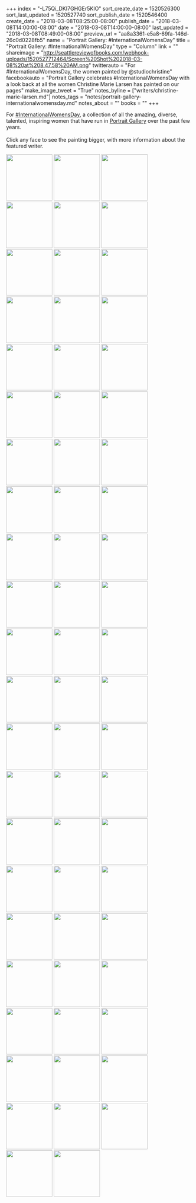 +++
index = "-L75Qi_DKI7GHGEr5KIO"
sort_create_date = 1520526300
sort_last_updated = 1520527740
sort_publish_date = 1520546400
create_date = "2018-03-08T08:25:00-08:00"
publish_date = "2018-03-08T14:00:00-08:00"
date = "2018-03-08T14:00:00-08:00"
last_updated = "2018-03-08T08:49:00-08:00"
preview_url = "aa8a3361-e5a8-69fa-146d-26c0d0228fb5"
name = "Portrait Gallery: #InternationalWomensDay"
title = "Portrait Gallery: #InternationalWomensDay"
type = "Column"
link = ""
shareimage = "http://seattlereviewofbooks.com/webhook-uploads/1520527712464/Screen%20Shot%202018-03-08%20at%208.47.58%20AM.png"
twitterauto = "For #InternationalWomensDay, the women painted by @studiochristine"
facebookauto = "Portrait Gallery celebrates #InternationalWomensDay with a look back at all the women Christine Marie Larsen has painted on our pages"
make_image_tweet = "True"
notes_byline = ["writers/christine-marie-larsen.md"]
notes_tags = "notes/portrait-gallery-internationalwomensday.md"
notes_about = ""
books = ""
+++
<p class="intro">For <a href="https://twitter.com/search?q=%23InternationalWomensDay&src=tyah">#InternationalWomensDay</a>, a collection of all the amazing, diverse, talented, inspiring women that have run in <a href="http://www.seattlereviewofbooks.com/tags/portrait-gallery">Portrait Gallery</a> over the past few years.<br><br>Click any face to see the painting bigger, with more information about the featured writer.
</p>
<div class="break"></div>
<style>
    .portrait-grid img { width:125px; }
</style>

<p class="portrait-grid">
<a href="http://www.seattlereviewofbooks.com/notes/2017/10/12/portrait-gallery-martha-brokenbrough/" title="The Seattle Review of Books - Portrait Gallery: Martha Brokenbrough"><img src="http://www.seattlereviewofbooks.com/webhook-uploads/1507739027759/SRoB_93_MarthaBrokenbrough.jpg" alt=""></a>
<a href="http://www.seattlereviewofbooks.com/notes/2017/11/30/portrait-gallery-nisi-shawl-redux/" title="The Seattle Review of Books - Portrait Gallery: Nisi Shawl"><img src="http://www.seattlereviewofbooks.com/webhook-uploads/1512058702171/SRoB_74_NisiShawl.jpg" alt=""></a>
<a href="http://www.seattlereviewofbooks.com/notes/2017/12/07/natalie-diaz/" title="The Seattle Review of Books - Natalie Diaz"><img src="http://www.seattlereviewofbooks.com/webhook-uploads/1512678964051/SRoB_99_NatalieDiaz.jpg" alt=""></a>
<a href="http://www.seattlereviewofbooks.com/notes/2017/08/10/portrait-gallery-danzy-senna/" title="The Seattle Review of Books - Portrait Gallery: Danzy Senna"><img src="http://www.seattlereviewofbooks.com/webhook-uploads/1501365380932/SRoB_85_DanzySenna.jpg" alt=""></a>
<a href="http://www.seattlereviewofbooks.com/notes/2017/04/27/portrait-gallery-elisa-chavez/" title="The Seattle Review of Books - Portrait Gallery: Elisa Chavez"><img src="http://www.seattlereviewofbooks.com/webhook-uploads/1493251158425/SRoB_71_ElisaChavez.jpg" alt=""></a>
<a href="http://www.seattlereviewofbooks.com/notes/2016/08/25/portrait-gallery-sarah-galvin/" title="The Seattle Review of Books - Portrait Gallery - Sarah Galvin"><img src="http://www.seattlereviewofbooks.com/webhook-uploads/1472109416063/SRoB_13_SarahGalvin.jpg" alt=""></a>
<a href="http://www.seattlereviewofbooks.com/notes/2017/11/02/portrait-gallery-emil-ferris/" title="The Seattle Review of Books - Portrait Gallery: Emil Ferris"><img src="http://www.seattlereviewofbooks.com/webhook-uploads/1509653787919/SRoB_95_EmilFerris.jpg" alt=""></a>
<a href="http://www.seattlereviewofbooks.com/notes/2018/01/25/portrait-gallery-farewell-ursula-k-le-guin/" title="The Seattle Review of Books - Portrait Gallery: Farewell Ursula K. Le Guin"><img src="http://www.seattlereviewofbooks.com/webhook-uploads/1467831080776/SRoB_36_UrsulaKLeGuin.jpg" alt=""></a>
<a href="http://www.seattlereviewofbooks.com/notes/2016/11/17/portrait-gallery-michelle-tea/" title="The Seattle Review of Books - Portrait Gallery: Michelle Tea"><img src="http://www.seattlereviewofbooks.com/webhook-uploads/1479417097265/SRoB_51_MichelleTea.jpg" alt=""></a>
<a href="http://www.seattlereviewofbooks.com/notes/2017/02/09/portrait-gallery-chimamanda-ngozi-adichie/" title="The Seattle Review of Books - Portrait Gallery: Chimamanda Ngozi Adichie"><img src="http://www.seattlereviewofbooks.com/webhook-uploads/1486589058927/SRoB_61_ChimamandaAdichie.jpg" alt=""></a>
<a href="http://www.seattlereviewofbooks.com/notes/2017/06/22/portrait-gallery-octavia-butler/" title="The Seattle Review of Books - Portrait Gallery: Octavia Butler"><img src="http://www.seattlereviewofbooks.com/webhook-uploads/1467223607783/SRoB_35_OctaviaButler.jpg" alt=""></a>
<a href="http://www.seattlereviewofbooks.com/notes/2016/08/04/portrait-gallery-claudia-castro-luna/" title="The Seattle Review of Books - Portrait Gallery - Claudia Castro Luna"><img src="http://www.seattlereviewofbooks.com/webhook-uploads/1470265339749/SRoB_39_ClaudiaCastroLuna.jpg" alt=""></a>
<a href="http://www.seattlereviewofbooks.com/notes/2017/09/07/portrait-gallery-kelly-link/" title="The Seattle Review of Books - Portrait Gallery: Kelly Link"><img src="http://www.seattlereviewofbooks.com/webhook-uploads/1504714764841/SRoB_88_KellyLink.jpg" alt=""></a>
<a href="http://www.seattlereviewofbooks.com/notes/2017/04/06/portrait-gallery-kaitlyn-greenidge/" title="The Seattle Review of Books - Portrait Gallery: Kaitlyn Greenidge"><img src="http://www.seattlereviewofbooks.com/webhook-uploads/1491419272388/SRoB_69_KaitlynGreenidge.jpg" alt=""></a>
<a href="http://www.seattlereviewofbooks.com/notes/2016/10/06/portrait-gallery-luvvie-ajayi/" title="The Seattle Review of Books - Portrait Gallery: Luvvie Ajayi"><img src="http://www.seattlereviewofbooks.com/webhook-uploads/1475606028130/SRoB_44_LuvvieAjayi.jpg" alt=""></a>
<a href="http://www.seattlereviewofbooks.com/notes/2017/10/05/portrait-gallery-caitlin-doughty/" title="The Seattle Review of Books - Portrait Gallery: Caitlin Doughty"><img src="http://www.seattlereviewofbooks.com/webhook-uploads/1507148456001/SRoB_92_CaitlinDoughty.jpg" alt=""></a>
<a href="http://www.seattlereviewofbooks.com/notes/2017/12/28/portrait-gallery-happy-birthday-nichelle/" title="The Seattle Review of Books - Portrait Gallery: Happy Birthday, Nichelle!"><img src="http://www.seattlereviewofbooks.com/webhook-uploads/1514494134713/SRoB_17_NichelleNichols.jpg" alt=""></a>
<a href="http://www.seattlereviewofbooks.com/notes/2015/10/15/portrait-gallery-eileen-myles/" title="The Seattle Review of Books - Portrait Gallery: Eileen Myles"><img src="http://www.seattlereviewofbooks.com/webhook-uploads/1444945740743/SRoB_05_EileenMyles.jpg" alt=""></a>
<a href="http://www.seattlereviewofbooks.com/notes/2017/11/16/portrait-gallery-sara-wachter-boettcher/" title="The Seattle Review of Books - Portrait Gallery: Sara Wachter-Boettcher"><img src="http://www.seattlereviewofbooks.com/webhook-uploads/1510855003511/SRoB_97_SaraWachterBoettcher.jpg" alt=""></a>
<a href="http://www.seattlereviewofbooks.com/notes/2016/01/07/portrait-gallery-ru-freeman/" title="The Seattle Review of Books - Portrait Gallery: Ru Freeman"><img src="http://www.seattlereviewofbooks.com/webhook-uploads/1452133229723/SRoB_14_RuFreeman.jpg" alt=""></a>
<a href="http://www.seattlereviewofbooks.com/notes/2016/04/21/portrait-gallery-nancy-rawles/" title="The Seattle Review of Books - Portrait Gallery: Nancy Rawles"><img src="http://www.seattlereviewofbooks.com/webhook-uploads/1461211584191/SRoB_25_NancyRawles.jpg" alt=""></a>
<a href="http://www.seattlereviewofbooks.com/notes/2016/05/26/portrait-gallery-lindy-west/" title="The Seattle Review of Books - Portrait Gallery: Lindy West"><img src="http://www.seattlereviewofbooks.com/webhook-uploads/1464237146590/SRoB_30_LIndyWest.jpg" alt=""></a>
<a href="http://www.seattlereviewofbooks.com/notes/2017/06/15/portrait-gallery-sharma-shields/" title="The Seattle Review of Books - Portrait Gallery: Sharma Shields"><img src="http://www.seattlereviewofbooks.com/webhook-uploads/1497474946685/SRoB_78_SharmaShields.jpg" alt=""></a>
<a href="http://www.seattlereviewofbooks.com/notes/2017/03/09/portrait-gallery-melissa-febos/" title="The Seattle Review of Books - Portrait Gallery: Melissa Febos"><img src="http://www.seattlereviewofbooks.com/webhook-uploads/1488999895299/SRoB_65_MelissaFebos.jpg" alt=""></a>
<a href="http://www.seattlereviewofbooks.com/notes/2016/12/15/portrait-gallery-luzviminda-uruzi-lulu-carpenter/" title="The Seattle Review of Books - Portrait Gallery: Luzviminda Uruzi “Lulu” Carpenter"><img src="http://www.seattlereviewofbooks.com/webhook-uploads/1481736499131/SRoB_52_LuzvimindaLuluCarpenter.jpg" alt=""></a>
<a href="http://www.seattlereviewofbooks.com/notes/2015/11/05/portrait-gallery-gloria-steinem/" title="The Seattle Review of Books - Portrait Gallery: Gloria Steinem"><img src="http://www.seattlereviewofbooks.com/webhook-uploads/1446753180233/SRoB_08_GloriaSteinem.jpg" alt=""></a>
<a href="http://www.seattlereviewofbooks.com/notes/2017/12/14/portrait-gallery-mita-mahato/" title="The Seattle Review of Books - Portrait Gallery: Mita Mahato"><img src="http://www.seattlereviewofbooks.com/webhook-uploads/1513283753604/SRoB_99_MitaMahato.jpg" alt=""></a>
<a href="http://www.seattlereviewofbooks.com/notes/2017/01/05/portrait-gallery-shirley-jackson/" title="The Seattle Review of Books - Portrait Gallery: Shirley Jackson"><img src="http://www.seattlereviewofbooks.com/webhook-uploads/1483651259523/SRoB_56_ShirleyJackson.jpg" alt=""></a>
<a href="http://www.seattlereviewofbooks.com/notes/2017/01/19/portrait-gallery-betty-macdonald/" title="The Seattle Review of Books - Portrait Gallery: Betty MacDonald"><img src="http://www.seattlereviewofbooks.com/webhook-uploads/1484852405585/SRoB_58_BettyMacDonald.jpg" alt=""></a>
<a href="http://www.seattlereviewofbooks.com/notes/2016/02/11/portrait-gallery-judy-blume/" title="The Seattle Review of Books - Portrait Gallery: Judy Blume"><img src="http://www.seattlereviewofbooks.com/webhook-uploads/1455211926718/SRoB_18_JudyBlume.jpg" alt=""></a>
<a href="http://www.seattlereviewofbooks.com/notes/2016/04/28/portrait-gallery-heather-mchugh/" title="The Seattle Review of Books - Portrait Gallery: Heather McHugh"><img src="http://www.seattlereviewofbooks.com/webhook-uploads/1461818347204/SRoB_26_HeatherMcHugh.jpg" alt=""></a>
<a href="http://www.seattlereviewofbooks.com/notes/2017/03/30/portrait-gallery-faith-erin-hicks/" title="The Seattle Review of Books - Portrait Gallery: Faith Erin Hicks"><img src="http://www.seattlereviewofbooks.com/webhook-uploads/1490804722476/SRoB_68_FaithErinHicks.jpg" alt=""></a>
<a href="http://www.seattlereviewofbooks.com/notes/2016/06/16/portrait-gallery-terry-mcmillan/" title="The Seattle Review of Books - Portrait Gallery - Terry McMillan"><img src="http://www.seattlereviewofbooks.com/webhook-uploads/1466048078143/SRoB_33_TerryMcMillan.jpg" alt=""></a>
<a href="http://www.seattlereviewofbooks.com/notes/2017/08/31/portrait-gallery-nancy-pearl-redux/" title="The Seattle Review of Books - Portrait Gallery: Nancy Pearl (redux)"><img src="http://www.seattlereviewofbooks.com/webhook-uploads/1449779320342/SRoB_12_NancyPearl.jpg" alt=""></a>
<a href="http://www.seattlereviewofbooks.com/notes/2017/03/23/portrait-gallery-elif-batuman/" title="The Seattle Review of Books - Portrait Gallery: Elif Batuman"><img src="http://www.seattlereviewofbooks.com/webhook-uploads/1490211698569/SRoB_67_ElifBatuman.jpg" alt=""></a>
<a href="http://www.seattlereviewofbooks.com/notes/2018/01/11/portrait-gallery-chloe-benjamin/" title="The Seattle Review of Books - Portrait Gallery: Chloe Benjamin"><img src="http://www.seattlereviewofbooks.com/webhook-uploads/1515699281741/SRoB_101_ChloeBenjamin.jpg" alt=""></a>
<a href="http://www.seattlereviewofbooks.com/notes/2016/10/13/portrait-gallery-casandra-lopez/" title="The Seattle Review of Books - Portrait Gallery: Casandra Lopez"><img src="http://www.seattlereviewofbooks.com/webhook-uploads/1476220871043/SRoB_46_CasandraLopez.jpg" alt=""></a>
<a href="http://www.seattlereviewofbooks.com/notes/2017/02/02/portrait-gallery-barbara-earl-thomas/" title="The Seattle Review of Books - Portrait Gallery: Barbara Earl Thomas"><img src="http://www.seattlereviewofbooks.com/webhook-uploads/1486064582490/SRoB_60_BarbaraEarlThomas.jpg" alt=""></a>
<a href="http://www.seattlereviewofbooks.com/notes/2017/11/23/portrait-gallery-gillian-gaar/" title="The Seattle Review of Books - Portrait Gallery: Gillian Gaar"><img src="http://www.seattlereviewofbooks.com/webhook-uploads/1511468942362/SRoB_98_GillianGaar.jpg" alt=""></a>
<a href="http://www.seattlereviewofbooks.com/notes/2017/10/19/portrait-gallery-g-willow-wilson-redux/" title="The Seattle Review of Books - Portrait Gallery: G. Willow Wilson (redux)"><img src="http://www.seattlereviewofbooks.com/webhook-uploads/1445544211025/srob_06_gwillowwilson_1024.jpg" alt=""></a>
<a href="http://www.seattlereviewofbooks.com/notes/2016/07/14/portrait-gallery-natasha-marin/" title="The Seattle Review of Books - Portrait Gallery - Natasha Marin"><img src="http://www.seattlereviewofbooks.com/webhook-uploads/1468522184361/SRoB_37_NatashaMarin.jpg" alt=""></a>
<a href="http://www.seattlereviewofbooks.com/notes/2016/12/22/portrait-gallery-jessica-bennett/" title="The Seattle Review of Books - Portrait Gallery: Jessica Bennett"><img src="http://www.seattlereviewofbooks.com/webhook-uploads/1482351501103/SRoB_54_JessicaBennett.jpg" alt=""></a>
<a href="http://www.seattlereviewofbooks.com/notes/2016/03/03/portrait-gallery-ej-koh/" title="The Seattle Review of Books - Portrait Gallery: EJ Koh"><img src="http://www.seattlereviewofbooks.com/webhook-uploads/1456956389215/SRoB_19_EJKoh.jpg" alt=""></a>
<a href="http://www.seattlereviewofbooks.com/notes/2016/03/31/portrait-gallery-lesley-hazleton/" title="The Seattle Review of Books - Portrait Gallery: Lesley Hazleton"><img src="http://www.seattlereviewofbooks.com/webhook-uploads/1459389076086/SRoB_23_LesleyHazleton.jpg" alt=""></a>
<a href="http://www.seattlereviewofbooks.com/notes/2017/05/11/portrait-gallery-claire-dederer/" title="The Seattle Review of Books - Portrait Gallery: Claire Dederer"><img src="http://www.seattlereviewofbooks.com/webhook-uploads/1494463963601/SRoB_73_ClaireDederer.jpg" alt=""></a>
<a href="http://www.seattlereviewofbooks.com/notes/2018/01/18/portrait-gallery-carmen-maria-machado/" title="The Seattle Review of Books - Portrait Gallery: Carmen Maria Machado"><img src="http://www.seattlereviewofbooks.com/webhook-uploads/1516236517816/SRoB_102_CarmenMariaMachado.jpg" alt=""></a>
<a href="http://www.seattlereviewofbooks.com/notes/2017/07/20/portrait-gallery-anastacia-reneé/" title="None"><img src="http://www.seattlereviewofbooks.com/webhook-uploads/1500494103729/SRoB_82_AnastaciaRenee.jpg" alt=""></a>
<a href="http://www.seattlereviewofbooks.com/notes/2017/05/04/portrait-gallery-angela-flournoy/" title="The Seattle Review of Books - Portrait Gallery: Angela Flournoy"><img src="http://www.seattlereviewofbooks.com/webhook-uploads/1493931055375/SRoB_72_AngelaFlournoy.jpg" alt=""></a>
<a href="http://www.seattlereviewofbooks.com/notes/2016/11/10/portrait-gallery-donna-miscolta/" title="The Seattle Review of Books - Portrait Gallery: Donna Miscolta"><img src="http://www.seattlereviewofbooks.com/webhook-uploads/1478720512676/SRoB_50_DonnaMiscolta.jpg" alt=""></a>
<a href="http://www.seattlereviewofbooks.com/notes/2016/07/21/portrait-gallery-carla-hayden/" title="The Seattle Review of Books - Portrait Gallery - Carla Hayden"><img src="http://www.seattlereviewofbooks.com/webhook-uploads/1469128060736/SRoB_38_CarlaHayden.jpg" alt=""></a>
<a href="http://www.seattlereviewofbooks.com/notes/2015/09/24/portrait-gallery-kate-beaton/" title="The Seattle Review of Books - Portrait Gallery: Kate Beaton"><img src="http://www.seattlereviewofbooks.com/webhook-uploads/1443124989052/srob_01_katebeaton.jpg" alt=""></a>
<a href="http://www.seattlereviewofbooks.com/notes/2015/12/03/portrait-gallery-ellen-swallow-richards/" title="The Seattle Review of Books - Portrait Gallery: Ellen Swallow Richards"><img src="http://www.seattlereviewofbooks.com/webhook-uploads/1449161763915/SRoB_11_EllenSwallowRichards.jpg" alt=""></a>
<a href="http://www.seattlereviewofbooks.com/notes/2016/09/29/portrait-gallery-frederica-jansz/" title="The Seattle Review of Books - Portrait Gallery: Frederica Jansz"><img src="http://www.seattlereviewofbooks.com/webhook-uploads/1475079870288/SRoB_43_FredericaJansz.jpg" alt=""></a>
<a href="http://www.seattlereviewofbooks.com/notes/2016/03/10/portrait-gallery-susan-orlean/" title="The Seattle Review of Books - Portrait Gallery: Susan Orlean"><img src="http://www.seattlereviewofbooks.com/webhook-uploads/1457577730076/SRoB_20_SusanOrlean.jpg" alt=""></a>
<a href="http://www.seattlereviewofbooks.com/notes/2016/05/12/portrait-gallery-andi-zeisler/" title="The Seattle Review of Books - Portrait Gallery: Andi Zeisler"><img src="http://www.seattlereviewofbooks.com/webhook-uploads/1463021306238/SRoB_28_AndiZeisler.jpg" alt=""></a>
<a href="http://www.seattlereviewofbooks.com/notes/2015/10/29/portrait-gallery-harriet-angeline-powers/" title="The Seattle Review of Books - Portrait Gallery: Harriet Angeline Powers"><img src="http://www.seattlereviewofbooks.com/webhook-uploads/1446149112708/SRoB_07_HarrietPowers.jpg" alt=""></a>
<a href="http://www.seattlereviewofbooks.com/notes/2016/06/09/the-portrait-gallery-jay-newton-small/" title="The Seattle Review of Books - The Portrait Gallery - Jay Newton-Small"><img src="http://www.seattlereviewofbooks.com/webhook-uploads/1465446841495/SRoB_32_JayNewton-Small.jpg" alt=""></a>
<a href="http://www.seattlereviewofbooks.com/notes/2017/10/26/portrait-gallery-nikki-giovanni/" title="The Seattle Review of Books - Portrait Gallery: Nikki Giovanni"><img src="http://www.seattlereviewofbooks.com/webhook-uploads/1509046002430/SRoB_94_NikkiGiovanni.jpg" alt=""></a>
<a href="http://www.seattlereviewofbooks.com/notes/2017/09/28/portrait-gallery-maria-alyokhina/" title="The Seattle Review of Books - Portrait Gallery: Maria Alyokhina"><img src="http://www.seattlereviewofbooks.com/webhook-uploads/1506542277624/SRoB_91_MariaAlyokhina.jpg" alt=""></a>
<a href="http://www.seattlereviewofbooks.com/notes/2015/11/19/portrait-gallery-patti-smith/" title="The Seattle Review of Books - Portrait Gallery: Patti Smith"><img src="http://www.seattlereviewofbooks.com/webhook-uploads/1447956665282/SRoB_10_PattiSmith.jpg" alt=""></a>
<a href="http://www.seattlereviewofbooks.com/notes/2017/07/27/portrait-gallery-inara-verzemnieks/" title="The Seattle Review of Books - Portrait Gallery: Inara Verzemnieks"><img src="http://www.seattlereviewofbooks.com/webhook-uploads/1501183247637/SRoB_83_InaraVerzemnieks.jpg" alt=""></a>
<a href="http://www.seattlereviewofbooks.com/notes/2017/08/17/portrait-gallery-anne-christine-dadesky/" title="The Seattle Review of Books - Portrait Gallery: Anne-Christine d’Adesky"><img src="http://www.seattlereviewofbooks.com/webhook-uploads/1502829532647/SRoB_86_Anne-Christine-dAdesky.jpg" alt=""></a>
<a href="http://www.seattlereviewofbooks.com/notes/2017/01/12/portrait-gallery-elissa-washuta/" title="The Seattle Review of Books - Portrait Gallery: Elissa Washuta"><img src="http://www.seattlereviewofbooks.com/webhook-uploads/1484257125443/SRoB_57_ElissaWashuta.jpg" alt=""></a>
<a href="http://www.seattlereviewofbooks.com/notes/2016/05/05/portrait-gallery-nellie-bly/" title="The Seattle Review of Books - Portrait Gallery: Nellie Bly"><img src="http://www.seattlereviewofbooks.com/webhook-uploads/1462414046514/SRoB_27_NellieBly.jpg" alt=""></a>
<a href="http://www.seattlereviewofbooks.com/notes/2018/02/22/portrait-gallery-ruth-ozeki/" title="The Seattle Review of Books - Portrait Gallery: Ruth Ozeki"><img src="http://www.seattlereviewofbooks.com/webhook-uploads/1519330337427/SRoB_104_RuthOzeki.jpg" alt=""></a>

</p>